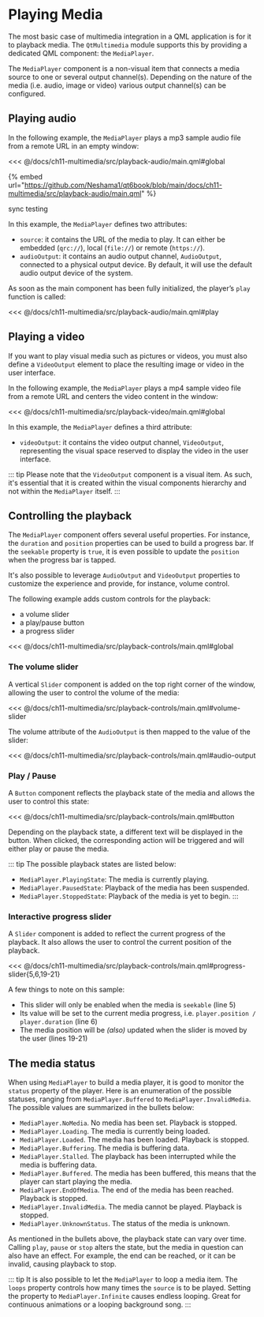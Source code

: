 # Playing Media

The most basic case of multimedia integration in a QML application is for it to playback media. The `QtMultimedia` module supports this by providing a dedicated QML component: the `MediaPlayer`.

The `MediaPlayer` component is a non-visual item that connects a media source to one or several output channel(s). Depending on the nature of the media (i.e. audio, image or video) various output channel(s) can be configured.

## Playing audio

In the following example, the `MediaPlayer` plays a mp3 sample audio file from a remote URL in an empty window:

<<< @/docs/ch11-multimedia/src/playback-audio/main.qml#global

{% embed url="https://github.com/Neshama1/qt6book/blob/main/docs/ch11-multimedia/src/playback-audio/main.qml" %}

sync testing

In this example, the `MediaPlayer` defines two attributes: 

- `source`: it contains the URL of the media to play. It can either be embedded (`qrc://`), local (`file://`) or remote (`https://`).
- `audioOutput`: it contains an audio output channel, `AudioOutput`, connected to a physical output device. By default, it will use the default audio output device of the system.

As soon as the main component has been fully initialized, the player’s `play` function is called:

<<< @/docs/ch11-multimedia/src/playback-audio/main.qml#play


## Playing a video

If you want to play visual media such as pictures or videos, you must also define a `VideoOutput` element to place the resulting image or video in the user interface.

In the following example, the `MediaPlayer` plays a mp4 sample video file from a remote URL and centers the video content in the window:

<<< @/docs/ch11-multimedia/src/playback-video/main.qml#global

In this example, the `MediaPlayer` defines a third attribute:

- `videoOutput`: it contains the video output channel, `VideoOutput`, representing the visual space reserved to display the video in the user interface.

::: tip
Please note that the `VideoOutput` component is a visual item. As such, it's essential that it is created within the visual components hierarchy and not within the `MediaPlayer` itself.
:::


## Controlling the playback

The `MediaPlayer` component offers several useful properties. For instance, the `duration` and `position` properties can be used to build a progress bar. If the `seekable` property is `true`, it is even possible to update the `position` when the progress bar is tapped.

It's also possible to leverage `AudioOutput` and `VideoOutput` properties to customize the experience and provide, for instance, volume control.

The following example adds custom controls for the playback:

* a volume slider
* a play/pause button
* a progress slider

<<< @/docs/ch11-multimedia/src/playback-controls/main.qml#global

### The volume slider
A vertical `Slider` component is added on the top right corner of the window, allowing the user to control the volume of the media:

<<< @/docs/ch11-multimedia/src/playback-controls/main.qml#volume-slider

The volume attribute of the `AudioOutput` is then mapped to the value of the slider:

<<< @/docs/ch11-multimedia/src/playback-controls/main.qml#audio-output

### Play / Pause

A `Button` component reflects the playback state of the media and allows the user to control this state: 

<<< @/docs/ch11-multimedia/src/playback-controls/main.qml#button

Depending on the playback state, a different text will be displayed in the button. When clicked, the corresponding action will be triggered and will either play or pause the media.

::: tip
The possible playback states are listed below: 
* `MediaPlayer.PlayingState`: The media is currently playing.
* `MediaPlayer.PausedState`: Playback of the media has been suspended.
* `MediaPlayer.StoppedState`: Playback of the media is yet to begin.
::: 


### Interactive progress slider

A `Slider` component is added to reflect the current progress of the playback. It also allows the user to control the current position of the playback.

<<< @/docs/ch11-multimedia/src/playback-controls/main.qml#progress-slider{5,6,19-21}

A few things to note on this sample: 
* This slider will only be enabled when the media is `seekable` (line 5)
* Its value will be set to the current media progress, i.e. `player.position / player.duration` (line 6)
* The media position will be *(also)* updated when the slider is moved by the user (lines 19-21)

## The media status

When using `MediaPlayer` to build a media player, it is good to monitor the `status` property of the player. Here is an enumeration of the possible statuses, ranging from `MediaPlayer.Buffered` to `MediaPlayer.InvalidMedia`. The possible values are summarized in the bullets below:

* `MediaPlayer.NoMedia`. No media has been set. Playback is stopped.
* `MediaPlayer.Loading`. The media is currently being loaded.
* `MediaPlayer.Loaded`. The media has been loaded. Playback is stopped.
* `MediaPlayer.Buffering`. The media is buffering data.
* `MediaPlayer.Stalled`. The playback has been interrupted while the media is buffering data.
* `MediaPlayer.Buffered`. The media has been buffered, this means that the player can start playing the media.
* `MediaPlayer.EndOfMedia`. The end of the media has been reached. Playback is stopped.
* `MediaPlayer.InvalidMedia`. The media cannot be played. Playback is stopped.
* `MediaPlayer.UnknownStatus`. The status of the media is unknown.

As mentioned in the bullets above, the playback state can vary over time. Calling `play`, `pause` or `stop` alters the state, but the media in question can also have an effect. For example, the end can be reached, or it can be invalid, causing playback to stop. 

::: tip
It is also possible to let the `MediaPlayer` to loop a media item. The `loops` property controls how many times the `source` is to be played. Setting the property to `MediaPlayer.Infinite` causes endless looping. Great for continuous animations or a looping background song.
:::
